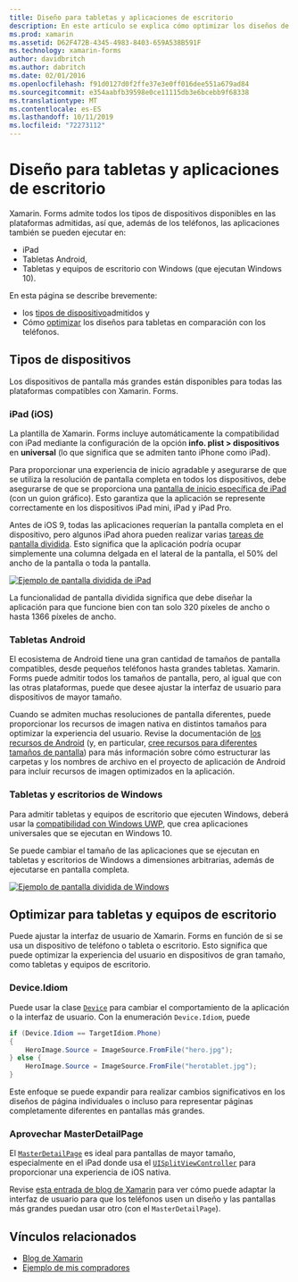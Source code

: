 ```yaml
---
title: Diseño para tabletas y aplicaciones de escritorio
description: En este artículo se explica cómo optimizar los diseños de aplicaciones de Xamarin. Forms para tabletas, en lugar de teléfonos.
ms.prod: xamarin
ms.assetid: D62F472B-4345-4983-8403-659A538B591F
ms.technology: xamarin-forms
author: davidbritch
ms.author: dabritch
ms.date: 02/01/2016
ms.openlocfilehash: f91d0127d0f2ffe37e3e0ff016dee551a679ad84
ms.sourcegitcommit: e354aabfb39598e0ce11115db3e6bcebb9f68338
ms.translationtype: MT
ms.contentlocale: es-ES
ms.lasthandoff: 10/11/2019
ms.locfileid: "72273112"
---
```

# <a name="layout-for-tablet-and-desktop-apps"></a>Diseño para tabletas y aplicaciones de escritorio

Xamarin. Forms admite todos los tipos de dispositivos disponibles en las plataformas admitidas, así que, además de los teléfonos, las aplicaciones también se pueden ejecutar en:

- iPad
- Tabletas Android,
- Tabletas y equipos de escritorio con Windows (que ejecutan Windows 10).

En esta página se describe brevemente:

- los [tipos de dispositivo](#Device_Types)admitidos y
- Cómo [optimizar](#optimize) los diseños para tabletas en comparación con los teléfonos.

<a name="Device_Types" />

## <a name="device-types"></a>Tipos de dispositivos

Los dispositivos de pantalla más grandes están disponibles para todas las plataformas compatibles con Xamarin. Forms.

### <a name="ipads-ios"></a>iPad (iOS)

La plantilla de Xamarin. Forms incluye automáticamente la compatibilidad con iPad mediante la configuración de la opción **info. plist > dispositivos** en **universal** (lo que significa que se admiten tanto iPhone como iPad).

Para proporcionar una experiencia de inicio agradable y asegurarse de que se utiliza la resolución de pantalla completa en todos los dispositivos, debe asegurarse de que se proporciona una [pantalla de inicio específica de iPad](~/ios/app-fundamentals/images-icons/launch-screens.md) (con un guion gráfico). Esto garantiza que la aplicación se represente correctamente en los dispositivos iPad mini, iPad y iPad Pro.

Antes de iOS 9, todas las aplicaciones requerían la pantalla completa en el dispositivo, pero algunos iPad ahora pueden realizar varias [tareas de pantalla dividida](~/ios/platform/multitasking.md).
Esto significa que la aplicación podría ocupar simplemente una columna delgada en el lateral de la pantalla, el 50% del ancho de la pantalla o toda la pantalla.

[![](tablet-images/ipad-sml.png "Ejemplo de pantalla dividida de iPad")](tablet-images/ipad.png#lightbox "Ejemplo de pantalla dividida de iPad")

La funcionalidad de pantalla dividida significa que debe diseñar la aplicación para que funcione bien con tan solo 320 píxeles de ancho o hasta 1366 píxeles de ancho.

### <a name="android-tablets"></a>Tabletas Android

El ecosistema de Android tiene una gran cantidad de tamaños de pantalla compatibles, desde pequeños teléfonos hasta grandes tabletas. Xamarin. Forms puede admitir todos los tamaños de pantalla, pero, al igual que con las otras plataformas, puede que desee ajustar la interfaz de usuario para dispositivos de mayor tamaño.

Cuando se admiten muchas resoluciones de pantalla diferentes, puede proporcionar los recursos de imagen nativa en distintos tamaños para optimizar la experiencia del usuario.
Revise la documentación de [los recursos de Android](~/android/app-fundamentals/resources-in-android/index.md) (y, en particular, [cree recursos para diferentes tamaños de pantalla](~/android/app-fundamentals/resources-in-android/resources-for-varying-screens.md)) para más información sobre cómo estructurar las carpetas y los nombres de archivo en el proyecto de aplicación de Android para incluir recursos de imagen optimizados en la aplicación.

### <a name="windows-tablets-and-desktops"></a>Tabletas y escritorios de Windows

Para admitir tabletas y equipos de escritorio que ejecuten Windows, deberá usar la [compatibilidad con Windows UWP](~/xamarin-forms/platform/windows/installation/index.md), que crea aplicaciones universales que se ejecutan en Windows 10.

Se puede cambiar el tamaño de las aplicaciones que se ejecutan en tabletas y escritorios de Windows a dimensiones arbitrarias, además de ejecutarse en pantalla completa.

[![](tablet-images/splitscreen-sml.png "Ejemplo de pantalla dividida de Windows")](tablet-images/splitscreen.png#lightbox "Ejemplo de pantalla dividida de Windows")

<a name="optimize" />

## <a name="optimizing-for-tablet-and-desktop"></a>Optimizar para tabletas y equipos de escritorio

Puede ajustar la interfaz de usuario de Xamarin. Forms en función de si se usa un dispositivo de teléfono o tableta o escritorio. Esto significa que puede optimizar la experiencia del usuario en dispositivos de gran tamaño, como tabletas y equipos de escritorio.

### <a name="deviceidiom"></a>Device.Idiom

Puede usar la clase [`Device`](~/xamarin-forms/platform/device.md) para cambiar el comportamiento de la aplicación o la interfaz de usuario. Con la enumeración `Device.Idiom`, puede

```csharp
if (Device.Idiom == TargetIdiom.Phone)
{
    HeroImage.Source = ImageSource.FromFile("hero.jpg");
} else {
    HeroImage.Source = ImageSource.FromFile("herotablet.jpg");
}
```

Este enfoque se puede expandir para realizar cambios significativos en los diseños de página individuales o incluso para representar páginas completamente diferentes en pantallas más grandes.

### <a name="leveraging-masterdetailpage"></a>Aprovechar MasterDetailPage

El [`MasterDetailPage`](xref:Xamarin.Forms.MasterDetailPage) es ideal para pantallas de mayor tamaño, especialmente en el iPad donde usa el [`UISplitViewController`](xref:UIKit.UISplitViewController) para proporcionar una experiencia de iOS nativa.

Revise [esta entrada de blog de Xamarin](https://devblogs.microsoft.com/xamarin/bringing-xamarin-forms-apps-to-tablets/) para ver cómo puede adaptar la interfaz de usuario para que los teléfonos usen un diseño y las pantallas más grandes puedan usar otro (con el `MasterDetailPage`).

## <a name="related-links"></a>Vínculos relacionados

- [Blog de Xamarin](https://devblogs.microsoft.com/xamarin/bringing-xamarin-forms-apps-to-tablets/)
- [Ejemplo de mis compradores](https://github.com/jamesmontemagno/myshoppe)
